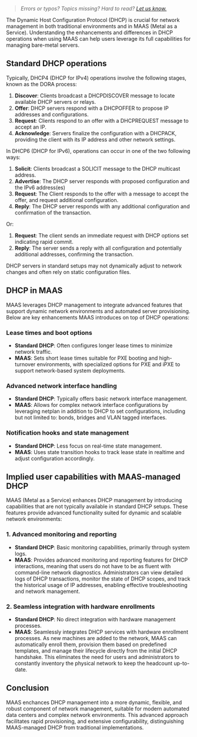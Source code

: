 > *Errors or typos? Topics missing? Hard to read? <a href="https://docs.google.com/forms/d/e/1FAIpQLScIt3ffetkaKW3gDv6FDk7CfUTNYP_HGmqQotSTtj2htKkVBw/viewform?usp=pp_url&entry.1739714854=https://maas.io/docs/basics-of-dhcp-in-maas" target = "_blank">Let us know.</a>*

The Dynamic Host Configuration Protocol (DHCP) is crucial for network management in both traditional environments and in MAAS (Metal as a Service). Understanding the enhancements and differences in DHCP operations when using MAAS can help users leverage its full capabilities for managing bare-metal servers.

## Standard DHCP operations

Typically, DHCP4 (DHCP for IPv4) operations involve the following stages, known as the DORA process:

1. **Discover**: Clients broadcast a DHCPDISCOVER message to locate available DHCP servers or relays.
2. **Offer**: DHCP servers respond with a DHCPOFFER to propose IP addresses and configurations.
3. **Request**: Clients respond to an offer with a DHCPREQUEST message to accept an IP.
4. **Acknowledge**: Servers finalize the configuration with a DHCPACK, providing the client with its IP address and other network settings.

In DHCP6 (DHCP for IPv6), operations can occur in one of the two following ways:

1. **Solicit**: Clients broadcast a SOLICIT message to the DHCP multicast address.
2. **Advertise**: The DHCP server responds with proposed configuration and the IPv6 address(es)
3. **Request**: The Client responds to the offer with a message to accept the offer, and request additional configuration.
4. **Reply**: The DHCP server responds with any additional configuration and confirmation of the transaction.

Or:

1. **Request**: The client sends an immediate request with DHCP options set indicating rapid commit.
2. **Reply**: The server sends a reply with all configuration and potentially additional addresses, confirming the transaction.

DHCP servers in standard setups may not dynamically adjust to network changes and often rely on static configuration files.

## DHCP in MAAS

MAAS leverages DHCP management to integrate advanced features that support dynamic network environments and automated server provisioning. Below are key enhancements MAAS introduces on top of DHCP operations:

### Lease times and boot options

- **Standard DHCP**: Often configures longer lease times to minimize network traffic.
- **MAAS**: Sets short lease times suitable for PXE booting and high-turnover environments, with specialized options for PXE and iPXE to support network-based system deployments.

### Advanced network interface handling

- **Standard DHCP**: Typically offers basic network interface management.
- **MAAS**: Allows for complex network interface configurations by leveraging netplan in addition to DHCP to set configurations, including but not limited to: bonds, bridges and VLAN tagged interfaces.

### Notification hooks and state management

- **Standard DHCP**: Less focus on real-time state management.
- **MAAS**: Uses state transition hooks to track lease state in realtime and adjust configuration accordingly.

## Implied user capabilities with MAAS-managed DHCP

MAAS (Metal as a Service) enhances DHCP management by introducing capabilities that are not typically available in standard DHCP setups. These features provide advanced functionality suited for dynamic and scalable network environments:

### 1. **Advanced monitoring and reporting**

- **Standard DHCP**: Basic monitoring capabilities, primarily through system logs.
- **MAAS**: Provides advanced monitoring and reporting features for DHCP interactions, meaning that users do not have to be as fluent with command-line network diagnostics.  Administrators can view detailed logs of DHCP transactions, monitor the state of DHCP scopes, and track the historical usage of IP addresses, enabling effective troubleshooting and network management.

### 2. **Seamless integration with hardware enrollments**

- **Standard DHCP**: No direct integration with hardware management processes.
- **MAAS**: Seamlessly integrates DHCP services with hardware enrollment processes. As new machines are added to the network, MAAS can automatically enroll them, provision them based on predefined templates, and manage their lifecycle directly from the initial DHCP handshake.  This eliminates the need for users and administrators to constantly inventory the physical network to keep the headcount up-to-date.

## Conclusion

MAAS enchances DHCP management into a more dynamic, flexible, and robust component of network management, suitable for modern automated data centers and complex network environments. This advanced approach facilitates rapid provisioning, and extensive configurability, distinguishing MAAS-managed DHCP from traditional implementations.

